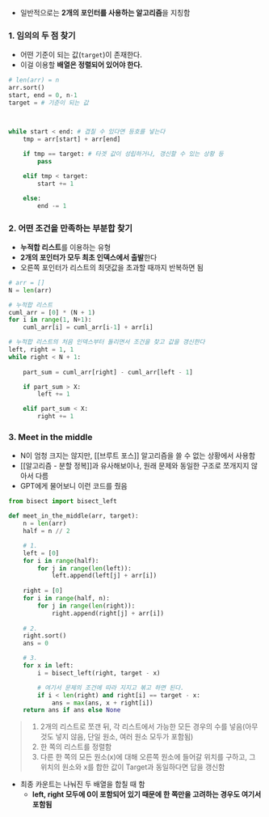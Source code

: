 - 일반적으로는 **2개의 포인터를 사용하는 알고리즘**을 지칭함

### 1. 임의의 두 점 찾기
- 어떤 기준이 되는 값(`target`)이 존재한다.
- 이걸 이용할 **배열은 정렬되어 있어야 한다.**
```python
# len(arr) = n
arr.sort()
start, end = 0, n-1
target = # 기준이 되는 값



while start < end: # 겹칠 수 있다면 등호를 넣는다
	tmp = arr[start] + arr[end]
	
	if tmp == target: # 타겟 값이 성립하거나, 갱신할 수 있는 상황 등
		pass

	elif tmp < target:
		start += 1

	else:
		end -= 1
```

### 2. 어떤 조건을 만족하는 부분합 찾기
- **누적합 리스트**를 이용하는 유형
- **2개의 포인터가 모두 최초 인덱스에서 출발**한다
- 오른쪽 포인터가 리스트의 최댓값을 초과할 때까지 반복하면 됨
```python
# arr = [] 
N = len(arr) 

# 누적합 리스트
cuml_arr = [0] * (N + 1)
for i in range(1, N+1):
	cuml_arr[i] = cuml_arr[i-1] + arr[i]

# 누적합 리스트의 처음 인덱스부터 돌리면서 조건을 찾고 값을 갱신한다
left, right = 1, 1
while right < N + 1:
	
	part_sum = cuml_arr[right] - cuml_arr[left - 1]

	if part_sum > X:
		left += 1

	elif part_sum < X:
		right += 1
```

### 3. Meet in the middle
- N이 엄청 크지는 않지만, [[브루트 포스]] 알고리즘을 쓸 수 없는 상황에서 사용함
- [[알고리즘 - 분할 정복]]과 유사해보이나, 원래 문제와 동일한 구조로 쪼개지지 않아서 다름
- GPT에게 물어보니 이런 코드를 줬음
```PYTHON
from bisect import bisect_left 

def meet_in_the_middle(arr, target): 
	n = len(arr) 
	half = n // 2 

	# 1.
	left = [0] 
	for i in range(half): 
		for j in range(len(left)): 
			left.append(left[j] + arr[i]) 
	
	right = [0] 
	for i in range(half, n): 
		for j in range(len(right)): 
			right.append(right[j] + arr[i]) 
	
	# 2. 
	right.sort() 
	ans = 0 

	# 3. 
	for x in left: 
		i = bisect_left(right, target - x) 

		# 여기서 문제의 조건에 따라 지지고 볶고 하면 된다.
		if i < len(right) and right[i] == target - x: 
			ans = max(ans, x + right[i]) 
	return ans if ans else None
```
> 1.  2개의 리스트로 쪼갠 뒤, 각 리스트에서 가능한 모든 경우의 수를 넣음(아무것도 넣지 않음, 단일 원소, 여러 원소 모두가 포함됨)
> 2. 한 쪽의 리스트를 정렬함
> 3. 다른 한 쪽의 모든 원소(x)에 대해 오른쪽 원소에 들어갈 위치를 구하고, 그 위치의 원소와 x를 합한 값이 Target과 동일하다면 답을 갱신함
- 최종 카운트는 나눠진 두 배열을 합칠 때 함
	- **left, right 모두에 0이 포함되어 있기 때문에 한 쪽만을 고려하는 경우도 여기서 포함됨**


